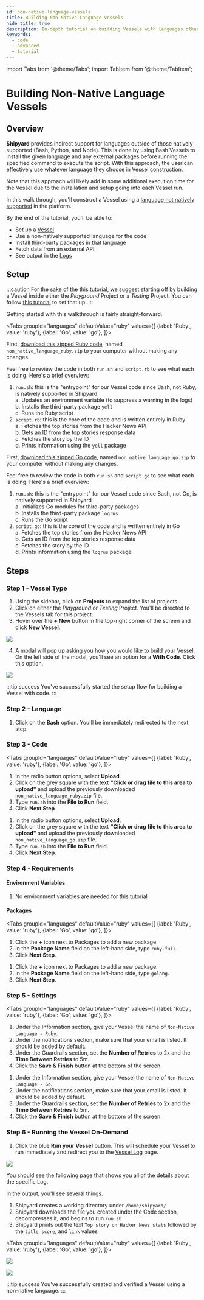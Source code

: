 ```yaml
---
id: non-native-language-vessels
title: Building Non-Native Language Vessels
hide_title: true
description: In-depth tutorial on building Vessels with languages other than the native Bash, Python, and Node.
keywords:
  - code
  - advanced
  - tutorial
---
```


import Tabs from '@theme/Tabs';
import TabItem from '@theme/TabItem';

# Building Non-Native Language Vessels

## Overview

**Shipyard** provides indirect support for languages outside of those natively supported (Bash, Python, and Node). This is done by using Bash Vessels to install the given language and any external packages before running the specified command to execute the script. With this approach, the user can effectively use whatever language they choose in Vessel construction.

Note that this approach will likely add in some additional execution time for the Vessel due to the installation and setup going into each Vessel run.

In this walk through, you'll construct a Vessel using a [language not natively supported](../reference/code/code-overview.md) in the platform.

By the end of the tutorial, you'll be able to:

- Set up a [Vessel](../reference/vessels.md)
- Use a non-natively supported language for the code
- Install third-party packages in that language
- Fetch data from an external API
- See output in the [Logs](../reference/logs/logs-overview.md)

## Setup

:::caution
For the sake of the this tutorial, we suggest starting off by building a Vessel inside either the *Playground* Project or a *Testing* Project. You can follow [this tutorial](first-project.md) to set that up.
:::

Getting started with this walkthrough is fairly straight-forward.

<Tabs
groupId="languages"
defaultValue="ruby"
values={[
{label: 'Ruby', value: 'ruby'},
{label: 'Go', value: 'go'},
]}>
<TabItem value="ruby">

First, [download this zipped Ruby code](../.gitbook/assets/non_native_language_ruby.zip), named `non_native_language_ruby.zip` to your computer without making any changes.

Feel free to review the code in both `run.sh` and `script.rb` to see what each is doing. Here's a brief overview:

1. `run.sh`: this is the "entrypoint" for our Vessel code since Bash, not Ruby, is natively supported in Shipyard  
	a. Updates an environment variable (to suppress a warning in the logs)  
	b. Installs the third-party package `yell`  
	c. Runs the Ruby script  
2. `script.rb`: this is the core of the code and is written entirely in Ruby  
	a. Fetches the top stories from the Hacker News API  
	b. Gets an ID from the top stories response data  
	c. Fetches the story by the ID  
	d. Prints information using the `yell` package  

</TabItem>
<TabItem value="go">

First, [download this zipped Go code](../.gitbook/assets/non_native_language_go.zip), named `non_native_language_go.zip` to your computer without making any changes.

Feel free to review the code in both `run.sh` and `script.go` to see what each is doing. Here's a brief overview:

1. `run.sh`: this is the "entrypoint" for our Vessel code since Bash, not Go, is natively supported in Shipyard  
	a. Initializes Go modules for third-party packages  
	b. Installs the third-party package `logrus`  
	c. Runs the Go script  
2. `script.go`: this is the core of the code and is written entirely in Go  
	a. Fetches the top stories from the Hacker News API  
	b. Gets an ID from the top stories response data  
	c. Fetches the story by the ID  
	d. Prints information using the `logrus` package  

</TabItem>
</Tabs>

## Steps

### Step 1 - Vessel Type

1. Using the sidebar, click on **Projects** to expand the list of projects.
2. Click on either the *Playground* or *Testing* Project. You'll be directed to the Vessels tab for this project.
3. Hover over the **+ New** button in the top-right corner of the screen and click **New Vessel**.

![](../.gitbook/assets/shipyard_2021_03_16_16_23_03.png)

4. A modal will pop up asking you how you would like to build your Vessel. On the left side of the modal, you'll see an option for a **With Code**. Click this option.

![](../.gitbook/assets/shipyard_2021_03_16_16_24_01.png)

:::tip success
You've successfully started the setup flow for building a Vessel with code.
:::

### Step 2 - Language

1. Click on the **Bash** option. You'll be immediately redirected to the next step.

### Step 3 - Code

<Tabs
groupId="languages"
defaultValue="ruby"
values={[
{label: 'Ruby', value: 'ruby'},
{label: 'Go', value: 'go'},
]}>
<TabItem value="ruby">

1. In the radio button options, select **Upload**.
2. Click on the grey square with the text **"Click or drag file to this area to upload"** and upload the previously downloaded `non_native_language_ruby.zip` file.
3. Type `run.sh` into the **File to Run** field.
4. Click **Next Step**.

</TabItem>
<TabItem value="go">

1. In the radio button options, select **Upload**.
2. Click on the grey square with the text **"Click or drag file to this area to upload"** and upload the previously downloaded `non_native_language_go.zip` file.
3. Type `run.sh` into the **File to Run** field.
4. Click **Next Step**.

</TabItem>
</Tabs>

### Step 4 - Requirements

#### Environment Variables

1. No environment variables are needed for this tutorial

#### Packages

<Tabs
groupId="languages"
defaultValue="ruby"
values={[
{label: 'Ruby', value: 'ruby'},
{label: 'Go', value: 'go'},
]}>
<TabItem value="ruby">

1. Click the **+** icon next to Packages to add a new package.
2. In the **Package Name** field on the left-hand side, type `ruby-full`.
3. Click **Next Step**.

</TabItem>
<TabItem value="go">

1. Click the **+** icon next to Packages to add a new package.
2. In the **Package Name** field on the left-hand side, type `golang`.
3. Click **Next Step**.

</TabItem>
</Tabs>

### Step 5 - Settings

<Tabs
groupId="languages"
defaultValue="ruby"
values={[
{label: 'Ruby', value: 'ruby'},
{label: 'Go', value: 'go'},
]}>
<TabItem value="ruby">

1. Under the Information section, give your Vessel the name of `Non-Native Language - Ruby`.
2. Under the notifications section, make sure that your email is listed. It should be added by default.
3. Under the Guardrails section, set the **Number of Retries** to 2x and the **Time Between Retries** to 5m.
4. Click the **Save & Finish** button at the bottom of the screen.

</TabItem>
<TabItem value="go">

1. Under the Information section, give your Vessel the name of `Non-Native Language - Go`.
2. Under the notifications section, make sure that your email is listed. It should be added by default.
3. Under the Guardrails section, set the **Number of Retries** to 2x and the **Time Between Retries** to 5m.
4. Click the **Save & Finish** button at the bottom of the screen.

</TabItem>
</Tabs>

### Step 6 - Running the Vessel On-Demand

1. Click the blue **Run your Vessel** button. This will schedule your Vessel to run immediately and redirect you to the [Vessel Log](../reference/logs/vessel-logs.md) page.

![](../.gitbook/assets/vessel-built-successfully.png)

You should see the following page that shows you all of the details about the specific Log.

In the output, you'll see several things.

1. Shipyard creates a working directory under `/home/shipyard/`
2. Shipyard downloads the file you created under the Code section, decompresses it, and begins to run `run.sh`
3. Shipyard prints out the text `Top story on Hacker News stats` followed by the `title`, `score`, and `link` values

<Tabs
groupId="languages"
defaultValue="ruby"
values={[
{label: 'Ruby', value: 'ruby'},
{label: 'Go', value: 'go'},
]}>
<TabItem value="ruby">

![](../.gitbook/assets/non-native-language-log-ruby.png)

</TabItem>
<TabItem value="go">

![](../.gitbook/assets/non-native-language-log-go.png)

</TabItem>
</Tabs>

:::tip success
You've successfully created and verified a Vessel using a non-native language.
:::
